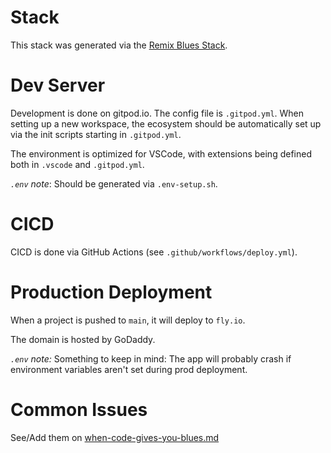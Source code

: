 # Stack

This stack was generated via the [Remix Blues Stack](./remix-blues-stack-docs.md).

# Dev Server

Development is done on gitpod.io. The config file is `.gitpod.yml`. When setting up a new workspace, the ecosystem should be automatically set up via the init scripts starting in `.gitpod.yml`.

The environment is optimized for VSCode, with extensions being defined both in `.vscode` and `.gitpod.yml`.

_`.env` note_: Should be generated via `.env-setup.sh`.

# CICD

CICD is done via GitHub Actions (see `.github/workflows/deploy.yml`).

# Production Deployment

When a project is pushed to `main`, it will deploy to `fly.io`.

The domain is hosted by GoDaddy.

_`.env` note:_ Something to keep in mind: The app will probably crash if environment variables aren't set during prod deployment.

# Common Issues

See/Add them on [when-code-gives-you-blues.md](./when-code-gives-you-lemons.md)
